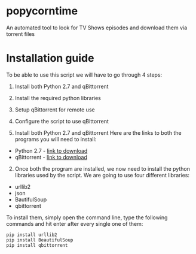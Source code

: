 # popycorntime
An automated tool to look for TV Shows episodes and download them via torrent files

# Installation guide
To be able to use this script we will have to go through 4 steps:
1. Install both Python 2.7 and qBittorrent
2. Install the required python libraries
3. Setup qBittorrent for remote use
4. Configure the script to use qBittorrent

1. Install both Python 2.7 and qBittorrent
Here are the links to both the programs you will need to install:
* Python 2.7 - [link to download](https://www.python.org/download/releases/2.7/)
* qBittorrent - [link to download](https://www.qbittorrent.org/)

2. Once both the program are installed, we now need to install the python libraries used by the script.
We are going to use four different libraries:
* urllib2
* json
* BautifulSoup
* qbittorrent

To install them, simply open the command line, type the following commands and hit enter after every single one of them:
```
pip install urllib2
pip install BeautifulSoup
pip install qbittorrent
```
